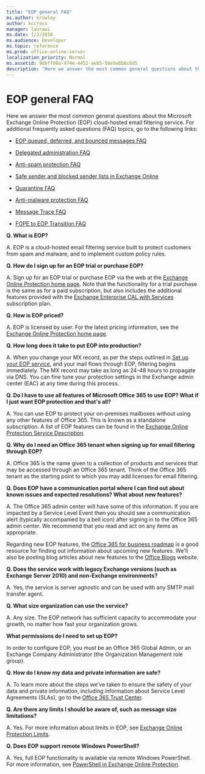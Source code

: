 ```yaml
---
title: "EOP general FAQ"
ms.author: krowley
author: kccross
manager: laurawi
ms.date: 1/2/2018
ms.audience: Developer
ms.topic: reference
ms.prod: office-online-server
localization_priority: Normal
ms.assetid: 9dbff00a-474e-4452-aeb5-5be9a6b8c6d5
description: "Here we answer the most common general questions about the Microsoft Exchange Online Protection (EOP) cloud-hosted email filtering service. For additional frequently asked questions (FAQ) topics, go to the following links:"
---
```


# EOP general FAQ

Here we answer the most common general questions about the Microsoft Exchange Online Protection (EOP) cloud-hosted email filtering service. For additional frequently asked questions (FAQ) topics, go to the following links:
  
- [EOP queued, deferred, and bounced messages FAQ](eop-queued-deferred-and-bounced-messages-faq.md)
    
- [Delegated administration FAQ](delegated-administration-faq.md)
    
- [Anti-spam protection FAQ](../anti-spam-protection-faq.md)
    
- [Safe sender and blocked sender lists in Exchange Online](../safe-sender-and-blocked-sender-lists-faq.md)
    
- [Quarantine FAQ](../quarantine-faq.md)
    
- [Anti-malware protection FAQ ](../anti-malware-protection-faq-eop.md)
    
- [Message Trace FAQ](http://technet.microsoft.com/library/aa49e3f9-a5b1-4410-aac2-ddbbf3f5bfb2.aspx)
    
- [FOPE to EOP Transition FAQ](http://technet.microsoft.com/library/e0e76b89-b0d3-4c0a-bfc8-137b579e983b.aspx)
    
 **Q. What is EOP?**
  
A. EOP is a cloud-hosted email filtering service built to protect customers from spam and malware, and to implement custom policy rules.
  
 **Q. How do I sign up for an EOP trial or purchase EOP?**
  
A. Sign up for an EOP trial or purchase EOP via the web at the [Exchange Online Protection home page](https://go.microsoft.com/fwlink/p/?LinkId=279912). Note that the functionality for a trial purchase is the same as for a paid subscription, but also includes the additional features provided with the [Exchange Enterprise CAL with Services](https://go.microsoft.com/fwlink/p/?LinkId=320619) subscription plan. 
  
 **Q. How is EOP priced?**
  
A. EOP is licensed by user. For the latest pricing information, see the [Exchange Online Protection home page](https://go.microsoft.com/fwlink/p/?LinkId=279912).
  
 **Q. How long does it take to put EOP into production?**
  
A. When you change your MX record, as per the steps outlined in [Set up your EOP service](set-up-your-eop-service.md), and your mail flows through EOP, filtering begins immediately. The MX record may take as long as 24-48 hours to propagate via DNS. You can fine tune your protection settings in the Exchange admin center (EAC) at any time during this process.
  
 **Q. Do I have to use all features of Microsoft Office 365 to use EOP? What if I just want EOP protection and that's all?**
  
A. You can use EOP to protect your on-premises mailboxes without using any other features of Office 365. This is known as a standalone subscription. A list of EOP features can be found in the [Exchange Online Protection Service Description](https://go.microsoft.com/fwlink/p/?LinkId=320619).
  
 **Q. Why do I need an Office 365 tenant when signing up for email filtering through EOP?**
  
A. Office 365 is the name given to a collection of products and services that may be accessed through an Office 365 tenant. Think of the Office 365 tenant as the starting point to which you may add licenses for email filtering.
  
 **Q. Does EOP have a communication portal where I can find out about known issues and expected resolutions? What about new features?**
  
A. The Office 365 admin center will have some of this information. If you are impacted by a Service Level Event then you should see a communication alert (typically accompanied by a bell icon) after signing in to the Office 365 admin center. We recommend that you read and act on any items as appropriate.
  
Regarding new EOP features, the [Office 365 for business roadmap](https://office.microsoft.com/en-us/products/office-365-roadmap-FX104343353.aspx) is a good resource for finding out information about upcoming new features. We'll also be posting blog articles about new features to the [Office Blogs](https://go.microsoft.com/fwlink/p/?LinkId=392724) website. 
  
 **Q. Does the service work with legacy Exchange versions (such as Exchange Server 2010) and non-Exchange environments?**
  
A. Yes, the service is server agnostic and can be used with any SMTP mail transfer agent.
  
 **Q. What size organization can use the service?**
  
A. Any size. The EOP network has sufficient capacity to accommodate your growth, no matter how fast your organization grows.
  
 **What permissions do I need to set up EOP?**
  
In order to configure EOP, you must be an Office 365 Global Admin, or an Exchange Company Administrator (the Organization Management role group).
  
 **Q. How do I know my data and private information are safe?**
  
A. To learn more about the steps we've taken to ensure the safety of your data and private information, including information about Service Level Agreements (SLAs), go to the [Office 365 Trust Center](https://go.microsoft.com/fwlink/p/?LinkId=285405).
  
 **Q. Are there any limits I should be aware of, such as message size limitations?**
  
A. Yes. For more information about limits in EOP, see [Exchange Online Protection Limits](https://go.microsoft.com/fwlink/p/?LinkId=402617). 
  
 **Q. Does EOP support remote Windows PowerShell?**
  
A. Yes, full EOP functionality is available via remote Windows PowerShell. For more information, see [PowerShell in Exchange Online Protection](http://technet.microsoft.com/library/f7918a88-774a-405e-945b-bc2f5ee9f748.aspx).
  

